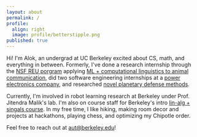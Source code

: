 ```yaml
---
layout: about
permalink: /
profile:
  align: right
  image: profile/betterstipple.png
published: true
---
```



Hi! I'm Alok, an undergrad at UC Berkeley excited about CS, math, and everything in between. Formerly, I've done a research internship through the [NSF REU porgram](https://www.nsf.gov/funding/initiatives/reu) applying [ML + computational linguistics to animal communication](https://uta-acl2.github.io/), did two software engineering internships at a [power electronics company](https://www.enerpro-inc.com/), and researched [novel planetary defense methods](https://www.deepspace.ucsb.edu/projects/pi-terminal-planetary-defense).

 Currently, I'm involved in robot learning research at Berkeley under Prof. Jitendra Malik's lab. I'm also on course staff for Berkeley's intro [lin-alg + singals course](https://eecs16a.org). In my free time, I like hiking, making room decor and projects at hackathons, playing chess, and optimizing my Chipotle order. 


Feel free to reach out at aut@berkeley.edu! 